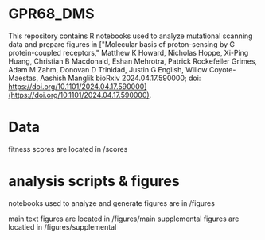 # GPR68_DMS

This repository contains R notebooks used to analyze mutational scanning data and prepare figures in ["Molecular basis of proton-sensing by G protein-coupled receptors," Matthew K Howard, Nicholas Hoppe, Xi-Ping Huang, Christian B Macdonald, Eshan Mehrotra, Patrick Rockefeller Grimes, Adam M Zahm, Donovan D Trinidad, Justin G English, Willow Coyote-Maestas, Aashish Manglik bioRxiv 2024.04.17.590000; doi: https://doi.org/10.1101/2024.04.17.590000](https://doi.org/10.1101/2024.04.17.590000). 

# Data
fitness scores are located in /scores

# analysis scripts & figures
notebooks used to analyze and generate figures are in /figures

main text figures are located in /figures/main
supplemental figures are locatied in /figures/supplemental
